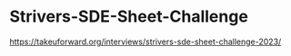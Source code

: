 # Strivers-SDE-Sheet-Challenge

https://takeuforward.org/interviews/strivers-sde-sheet-challenge-2023/
